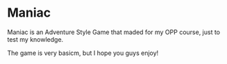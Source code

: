 # Maniac

Maniac is an Adventure Style Game that maded for my OPP course, just to test my knowledge. 

The game is very basicm, but I hope you guys enjoy!
